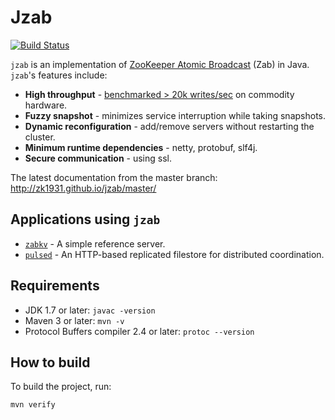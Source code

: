 Jzab
=======

[![Build Status](https://travis-ci.org/zk1931/jzab.svg?branch=master)](https://travis-ci.org/zk1931/jzab)

`jzab` is an implementation of 
[ZooKeeper Atomic Broadcast](web.stanford.edu/class/cs347/reading/zab.pdf) (Zab)
in Java. `jzab`'s features include:

- **High throughput** - [benchmarked > 20k writes/sec](https://github.com/zk1931/jzab/wiki) on commodity hardware.
- **Fuzzy snapshot** - minimizes service interruption while taking snapshots.
- **Dynamic reconfiguration** - add/remove servers without restarting the cluster.
- **Minimum runtime dependencies** - netty, protobuf, slf4j.
- **Secure communication** - using ssl.

The latest documentation from the master branch: http://zk1931.github.io/jzab/master/

Applications using `jzab`
-------------------------
- [`zabkv`](https://github.com/zk1931/zabkv) - A simple reference server.
- [`pulsed`](https://github.com/zk1931/pulsed) - An HTTP-based replicated filestore for distributed coordination.

Requirements
------------
 - JDK 1.7 or later: `javac -version`
 - Maven 3 or later: `mvn -v`
 - Protocol Buffers compiler 2.4 or later: `protoc --version`

How to build
------------

To build the project, run:

    mvn verify
